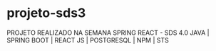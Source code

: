 # projeto-sds3

PROJETO REALIZADO NA SEMANA SPRING REACT - SDS 4.0 
JAVA | SPRING BOOT | REACT JS | POSTGRESQL | NPM | STS  
